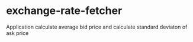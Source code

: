 # exchange-rate-fetcher

Application calculate average bid price and calculate standard deviaton of ask price

